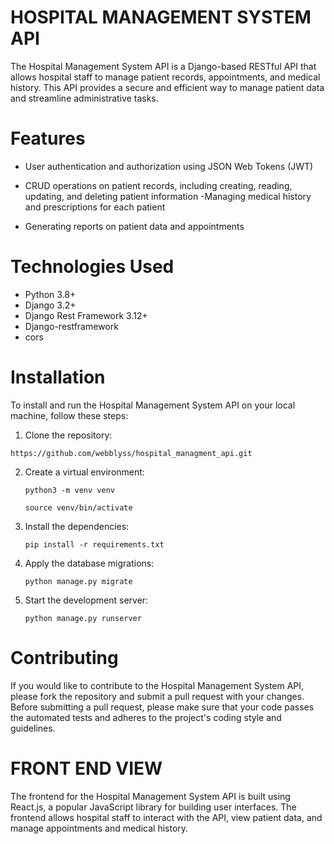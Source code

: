 # HOSPITAL MANAGEMENT SYSTEM API

The Hospital Management System API is a Django-based RESTful API that allows hospital staff to manage patient records, appointments, and medical history. This API provides a secure and efficient way to manage patient data and streamline administrative tasks.



# Features

- User authentication and authorization using JSON Web Tokens (JWT)
- CRUD operations on patient records, including creating, reading, updating, and deleting patient information
-Managing medical history and prescriptions for each patient

- Generating reports on patient data and appointments


# Technologies Used

- Python 3.8+
- Django 3.2+
- Django Rest Framework 3.12+
- Django-restframework
- cors

# Installation

To install and run the Hospital Management System API on your local machine, follow these steps:

1. Clone the repository:

`https://github.com/webblyss/hospital_managment_api.git`

2. Create a virtual environment:

    `python3 -m venv venv`

    `source venv/bin/activate`

3. Install the dependencies:

    `pip install -r requirements.txt`

4. Apply the database migrations:

    `python manage.py migrate`

5. Start the development server:

    `python manage.py runserver`


# Contributing
If you would like to contribute to the Hospital Management System API, please fork the repository and submit a pull request with your changes. Before submitting a pull request, please make sure that your code passes the automated tests and adheres to the project's coding style and guidelines.

# FRONT END VIEW

The frontend for the Hospital Management System API is built using React.js, a popular JavaScript library for building user interfaces. The frontend allows hospital staff to interact with the API, view patient data, and manage appointments and medical history.






